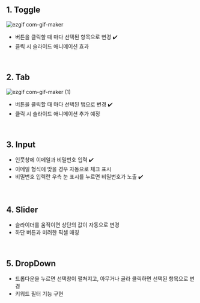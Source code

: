 ## 1. Toggle
![ezgif com-gif-maker](https://user-images.githubusercontent.com/97436315/167864272-5be50009-3d1d-4fab-9da6-ea115e7e4a39.gif)
- 버튼을 클릭할 때 마다 선택된 항목으로 변경 ✔️
- 클릭 시 슬라이드 애니메이션 효과
<br />

## 2. Tab
![ezgif com-gif-maker (1)](https://user-images.githubusercontent.com/97436315/167864914-cf54734e-f34f-4cbb-9ce1-5a6b8b41a02e.gif)
-  버튼을 클릭할 때 마다 선택된 탭으로 변경 ✔️
-  클릭 시 슬라이드 애니메이션 추가 예정

<br />

## 3. Input
- 인풋창에 이메일과 비밀번호 입력 ✔️
- 이메일 형식에 맞을 경우 자동으로 체크 표시
- 비밀번호 입력란 우측 눈 표시를 누르면 비밀번호가 노출 ✔️

<br />

## 4. Slider
- 슬라이더를 움직이면 상단의 값이 자동으로 변경
- 하단 버튼과 미려한 픽셀 매칭

<br />

## 5. DropDown
- 드롭다운을 누르면 선택창이 펼쳐지고, 아무거나 골라 클릭하면 선택된 항목으로 변경
- 키워드 필터 기능 구현
